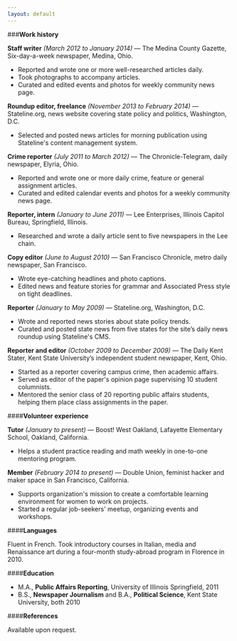```yaml
---
layout: default
---
```

###**Work history**

**Staff writer** *(March 2012 to January 2014)* — The Medina County Gazette, Six-day-a-week newspaper, Medina, Ohio. 
- Reported and wrote one or more well-researched articles daily.
- Took photographs to accompany articles.
- Curated and edited events and photos for weekly community news page.

**Roundup editor, freelance** *(November 2013 to February 2014)* — Stateline.org, news website covering state policy and politics, Washington, D.C.
- Selected and posted news articles for morning publication using Stateline's content management system.

**Crime reporter** *(July 2011 to March 2012)* — The Chronicle-Telegram, daily newspaper, Elyria, Ohio.
- Reported and wrote one or more daily crime, feature or general assignment articles.
- Curated and edited calendar events and photos for a weekly community news page.

**Reporter, intern** *(January to June 2011)* — Lee Enterprises, Illinois Capitol Bureau, Springfield, Illinois.
- Researched and wrote a daily article sent to five newspapers in the Lee chain.

**Copy editor** *(June to August 2010)* — San Francisco Chronicle, metro daily newspaper, San Francisco.
- Wrote eye-catching headlines and photo captions.
- Edited news and feature stories for grammar and Associated Press style on tight deadlines.

**Reporter** *(January to May 2009)* — Stateline.org, Washington, D.C. 
- Wrote and reported news stories about state policy trends.
- Curated and posted state news from five states for the site’s daily news roundup using Stateline's CMS.

**Reporter and editor** *(October 2009 to December 2009)* —  The Daily Kent Stater, Kent State University’s independent student newspaper, Kent, Ohio.
- Started as a reporter covering campus crime, then academic affairs. 
- Served as editor of the paper's opinion page supervising 10 student columnists.
- Mentored the senior class of 20 reporting public affairs students, helping them place class assignments in the paper.

####**Volunteer experience**

**Tutor** *(January to present)* — Boost! West Oakland, Lafayette Elementary School, Oakland, California.
- Helps a student practice reading and math weekly in one-to-one mentoring program.

**Member** *(February 2014 to present)* — Double Union, feminist hacker and maker space in San Francisco, California.
- Supports organization's mission to create a comfortable learning environment for women to work on projects.
- Started a regular job-seekers' meetup, organizing events and workshops.

####**Languages**

Fluent in French. Took introductory courses in Italian, media and Renaissance art during a four-month study-abroad program in Florence in 2010.

####**Education**

- M.A., **Public Affairs Reporting**, University of Illinois Springfield, 2011
- B.S., **Newspaper Journalism** and B.A., **Political Science**, Kent State University, both 2010 

####**References**

Available upon request.